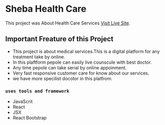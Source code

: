 # Sheba Health Care

This project was About Health Care Services [Visit Live Site](https://sheba-health-care.web.app/).

## Important Freature of this Project
- This project is about medical services.This is a digital platform for any treatment take by online.
- In this plaftform pepole can easily live counscule with best doctor.
- Any time pepole can take serial by online appoinment.
- Very fast responsive customer care for know about our services.
- we have more specilist docotor in this platfrom.



### `uses tools and framework`
- JavaScrit
- React
- JSX
- React Bootstrap


